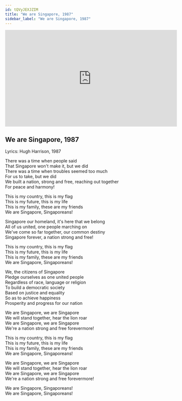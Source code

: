 ```yaml
---
id: tQVyJEXJZIM
title: "We are Singapore, 1987"
sidebar_label: "We are Singapore, 1987"
---
```


<div class="video-float-container">
  <iframe
    width="560"
    height="315"
    src="https://www.youtube.com/embed/tQVyJEXJZIM"
    title="YouTube video player"
    frameborder="0"
    allow="accelerometer; autoplay; clipboard-write; encrypted-media; gyroscope; picture-in-picture; web-share"
    referrerpolicy="strict-origin-when-cross-origin"
    allowfullscreen
  ></iframe>
</div>

## We are Singapore, 1987

Lyrics: Hugh Harrison, 1987

There was a time when people said  
That Singapore won't make it, but we did  
There was a time when troubles seemed too much  
For us to take, but we did  
We built a nation, strong and free, reaching out together  
For peace and harmony!

This is my country, this is my flag  
This is my future, this is my life  
This is my family, these are my friends  
We are Singapore, Singaporeans!  
   
Singapore our homeland, it's here that we belong  
All of us united, one people marching on  
We've come so far together, our common destiny  
Singapore forever, a nation strong and free!  
   
This is my country, this is my flag  
This is my future, this is my life  
This is my family, these are my friends  
We are Singapore, Singaporeans!  
   
We, the citizens of Singapore  
Pledge ourselves as one united people  
Regardless of race, language or religion  
To build a democratic society  
Based on justice and equality  
So as to achieve happiness  
Prosperity and progress for our nation

We are Singapore, we are Singapore  
We will stand together, hear the lion roar  
We are Singapore, we are Singapore  
We're a nation strong and free forevermore!

This is my country, this is my flag  
This is my future, this is my life  
This is my family, these are my friends  
We are Singapore, Singaporeans!  
   
We are Singapore, we are Singapore  
We will stand together, hear the lion roar  
We are Singapore, we are Singapore  
We're a nation strong and free forevermore!  
   
We are Singapore, Singaporeans!  
We are Singapore, Singaporeans!
